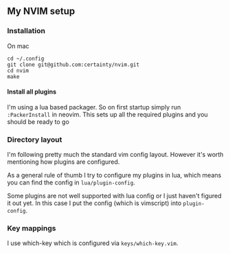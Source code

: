## My NVIM setup

### Installation 

On mac

```
cd ~/.config
git clone git@github.com:certainty/nvim.git
cd nvim
make
```

#### Install all plugins

I'm using a lua based packager.
So on first startup simply run `:PackerInstall` in neovim.
This sets up all the required plugins and you should be ready to go


### Directory layout

I'm following pretty much the standard vim config layout.
However it's worth mentioning how plugins are configured.

As a general rule of thumb I try to configure my plugins in lua,
which means you can find the config in `lua/plugin-config`.

Some plugins are not well supported with lua config or I just haven't figured it out yet.
In this case I put the config (which is vimscript) into `plugin-config`.

### Key mappings

I use which-key which is configured via `keys/which-key.vim`.

